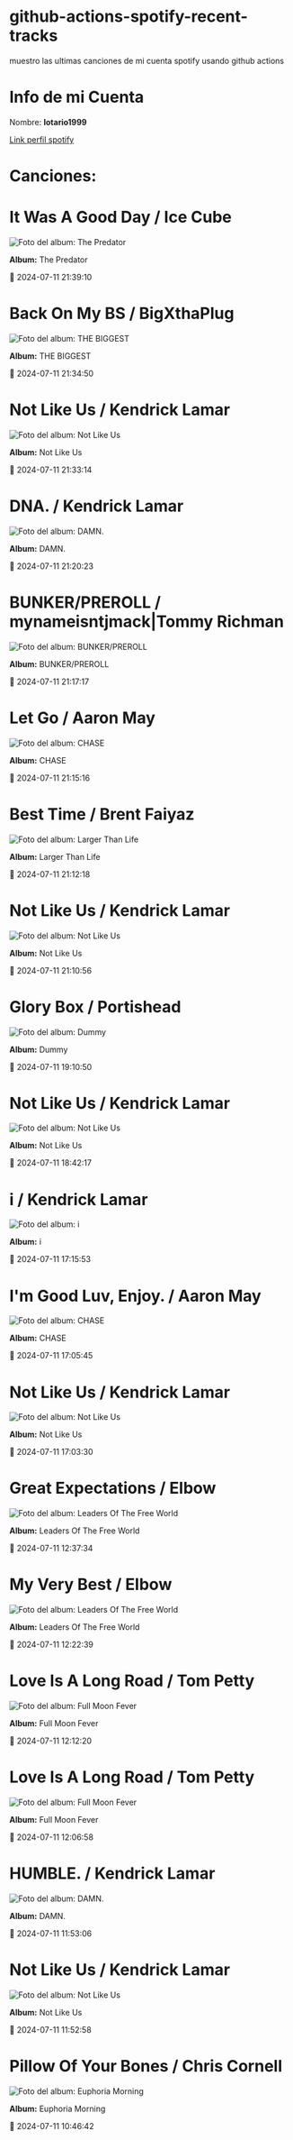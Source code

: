 

# github-actions-spotify-recent-tracks        

muestro las ultimas canciones de mi cuenta spotify usando github actions

# Info de mi Cuenta
Nombre: **lotario1999**

[Link perfil spotify](https://open.spotify.com/user/lotario1999)

# Canciones:



# **It Was A Good Day** / Ice Cube

![Foto del album: The Predator](https://i.scdn.co/image/ab67616d00001e02994c319841a923465d62e271)

**Album:** The Predator

📅 2024-07-11 21:39:10


# **Back On My BS** / BigXthaPlug

![Foto del album: THE BIGGEST](https://i.scdn.co/image/ab67616d00001e029afbbc313ea008b68cc5f40d)

**Album:** THE BIGGEST

📅 2024-07-11 21:34:50


# **Not Like Us** / Kendrick Lamar

![Foto del album: Not Like Us](https://i.scdn.co/image/ab67616d00001e021ea0c62b2339cbf493a999ad)

**Album:** Not Like Us

📅 2024-07-11 21:33:14


# **DNA.** / Kendrick Lamar

![Foto del album: DAMN.](https://i.scdn.co/image/ab67616d00001e028b52c6b9bc4e43d873869699)

**Album:** DAMN.

📅 2024-07-11 21:20:23


# **BUNKER/PREROLL** / mynameisntjmack|Tommy Richman

![Foto del album: BUNKER/PREROLL](https://i.scdn.co/image/ab67616d00001e0267d8132be6d64ca19ade4d4f)

**Album:** BUNKER/PREROLL

📅 2024-07-11 21:17:17


# **Let Go** / Aaron May

![Foto del album: CHASE](https://i.scdn.co/image/ab67616d00001e0253c7a0c956286b6a39185af4)

**Album:** CHASE

📅 2024-07-11 21:15:16


# **Best Time** / Brent Faiyaz

![Foto del album: Larger Than Life](https://i.scdn.co/image/ab67616d00001e02ceb160561269ab00b1df9678)

**Album:** Larger Than Life

📅 2024-07-11 21:12:18


# **Not Like Us** / Kendrick Lamar

![Foto del album: Not Like Us](https://i.scdn.co/image/ab67616d00001e021ea0c62b2339cbf493a999ad)

**Album:** Not Like Us

📅 2024-07-11 21:10:56


# **Glory Box** / Portishead

![Foto del album: Dummy](https://i.scdn.co/image/ab67616d00001e02dc20397b139223620af148f6)

**Album:** Dummy

📅 2024-07-11 19:10:50


# **Not Like Us** / Kendrick Lamar

![Foto del album: Not Like Us](https://i.scdn.co/image/ab67616d00001e021ea0c62b2339cbf493a999ad)

**Album:** Not Like Us

📅 2024-07-11 18:42:17


# **i** / Kendrick Lamar

![Foto del album: i](https://i.scdn.co/image/ab67616d00001e026d89f336fbfbdf2089701da0)

**Album:** i

📅 2024-07-11 17:15:53


# **I'm Good Luv, Enjoy.** / Aaron May

![Foto del album: CHASE](https://i.scdn.co/image/ab67616d00001e0253c7a0c956286b6a39185af4)

**Album:** CHASE

📅 2024-07-11 17:05:45


# **Not Like Us** / Kendrick Lamar

![Foto del album: Not Like Us](https://i.scdn.co/image/ab67616d00001e021ea0c62b2339cbf493a999ad)

**Album:** Not Like Us

📅 2024-07-11 17:03:30


# **Great Expectations** / Elbow

![Foto del album: Leaders Of The Free World](https://i.scdn.co/image/ab67616d00001e028ceddc7ebcd8896e86ea1bfe)

**Album:** Leaders Of The Free World

📅 2024-07-11 12:37:34


# **My Very Best** / Elbow

![Foto del album: Leaders Of The Free World](https://i.scdn.co/image/ab67616d00001e028ceddc7ebcd8896e86ea1bfe)

**Album:** Leaders Of The Free World

📅 2024-07-11 12:22:39


# **Love Is A Long Road** / Tom Petty

![Foto del album: Full Moon Fever](https://i.scdn.co/image/ab67616d00001e0236572e6726714544f5bed456)

**Album:** Full Moon Fever

📅 2024-07-11 12:12:20


# **Love Is A Long Road** / Tom Petty

![Foto del album: Full Moon Fever](https://i.scdn.co/image/ab67616d00001e0236572e6726714544f5bed456)

**Album:** Full Moon Fever

📅 2024-07-11 12:06:58


# **HUMBLE.** / Kendrick Lamar

![Foto del album: DAMN.](https://i.scdn.co/image/ab67616d00001e028b52c6b9bc4e43d873869699)

**Album:** DAMN.

📅 2024-07-11 11:53:06


# **Not Like Us** / Kendrick Lamar

![Foto del album: Not Like Us](https://i.scdn.co/image/ab67616d00001e021ea0c62b2339cbf493a999ad)

**Album:** Not Like Us

📅 2024-07-11 11:52:58


# **Pillow Of Your Bones** / Chris Cornell

![Foto del album: Euphoria Morning](https://i.scdn.co/image/ab67616d00001e02bd74dc1cdeeb5c4b57945cab)

**Album:** Euphoria Morning

📅 2024-07-11 10:46:42
